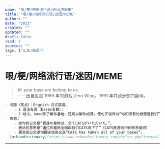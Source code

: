 ```yaml
---
name: "哏/梗/网络流行语/迷因/MEME"
title: "哏/梗/网络流行语/迷因/MEME"
author: ""
date: "2023"
created: ""
updated: ""
draft: false
read: 1
sources: ""
tags: ["汇总/摘录"]
---
```


# 哏/梗/网络流行语/迷因/MEME

> All your base are belong to us.  
> ——出自世嘉 1989 年的游戏 Zero Wing，1991 年其欧洲部门翻译。  

```markdown
- 问题（笑点）：Engrish 日式英语。
	- 1 语法有误（bases复数）；
	- 2 歧义，base除了解作基地，还可以解作根源，使句子误译为“你们所有的根源是我们”。
- 原句：
	- 原句的日文是“君達の基地は、全てCATSがいただいた。”。
	- 表达的意思是“诸位的基地全部由我们CATS收下了”（CATS是游戏中的邪恶组织）
	- 更改后日文原句翻译成英文是“CATS has taken all of your bases”。
- [urbandictionary](https://www.urbandictionary.com/define.php?term=all%20your%20base%20are%20belong%20to%20us)
```

---
